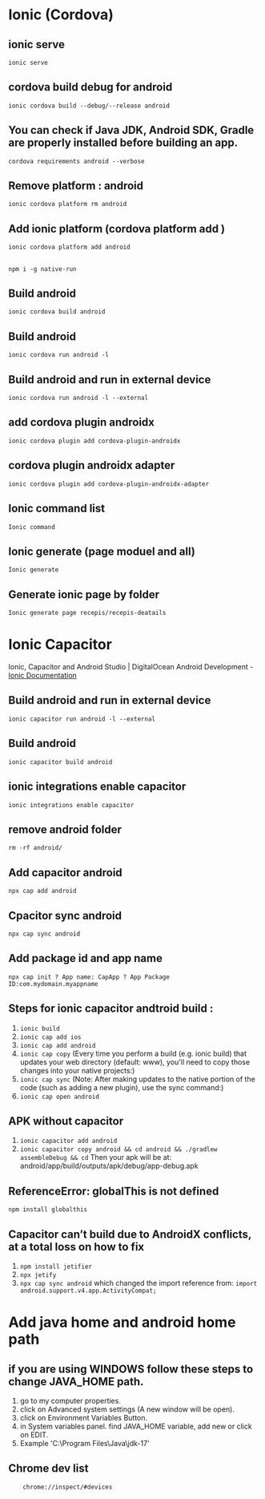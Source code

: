 # Ionic (Cordova)
## ionic serve
```
ionic serve
```
## cordova build debug for android
```
ionic cordova build --debug/--release android
```
## You can check if Java JDK, Android SDK, Gradle are properly installed before building an app.
```
cordova requirements android --verbose 
```
## Remove platform : android
```
ionic cordova platform rm android
```
## Add ionic platform  (cordova platform add <platform>)
```
ionic cordova platform add android
```
## 
```
npm i -g native-run
```
## Build android 
```
ionic cordova build android
```
## Build android
```
ionic cordova run android -l
```
 ## Build android and run in external device
```
ionic cordova run android -l --external
```
##  add cordova plugin androidx
```
ionic cordova plugin add cordova-plugin-androidx
```
## cordova plugin androidx adapter
```
ionic cordova plugin add cordova-plugin-androidx-adapter
```
## Ionic command list 
```
Ionic command
```
## Ionic generate (page moduel and all)
```
Ionic generate
```
## Generate ionic page by folder
```
Ionic generate page recepis/recepis-deatails
```

# Ionic Capacitor
Ionic, Capacitor and Android Studio | DigitalOcean Android Development - [Ionic Documentation](ionicframework.com)
## Build android and run in external device
```
ionic capacitor run android -l --external
```
## Build android 
```
ionic capacitor build android
```
## ionic integrations enable capacitor
```
ionic integrations enable capacitor
```
## remove android folder
```
rm -rf android/
```
## Add capacitor android
```
npx cap add android
```
## Cpacitor sync android
```
npx cap sync android
```
## Add package id and app name 
```
npx cap init ? App name: CapApp ? App Package ID:com.mydomain.myappname
```

## Steps for ionic capacitor andtroid build : 
1. ```ionic build```
2. ```ionic cap add ios```
3. ```ionic cap add android```
4. ```ionic cap copy``` (Every time you perform a build (e.g. ionic build) that updates your web directory (default: www),
 you'll need to copy those changes into your native projects:)
5. ```ionic cap sync``` (Note: After making updates to the native portion of the code (such as adding a new plugin), use the sync command:)
6. ```ionic cap open android```

## APK without capacitor
1. ```ionic capacitor add android ```
2. ```ionic capacitor copy android && cd android && ./gradlew assembleDebug && cd``` 
Then your apk will be at:
android/app/build/outputs/apk/debug/app-debug.apk


## ReferenceError: globalThis is not defined
```
npm install globalthis
```
## Capacitor can’t build due to AndroidX conflicts, at a total loss on how to fix

1. ```npm install jetifier```
2. ```npx jetify ```
3. ```npx cap sync android```
which changed the import reference from: `import android.support.v4.app.ActivityCompat;`

# Add java home and android home path
## if you are using WINDOWS follow these steps to change JAVA_HOME path.

1. go to my computer properties.
2. click on Advanced system settings (A new window will be open).
3. click on Environment Variables Button.
4. in System variables panel. find JAVA_HOME variable, add new or click on EDIT.
5. Example 'C:\Program Files\Java\jdk-17' 


## Chrome dev list 
   
```
    chrome://inspect/#devices
```
